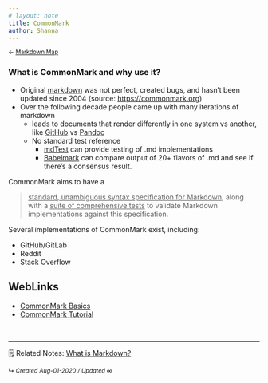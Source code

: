 ```yaml
---
# layout: note
title: CommonMark
author: Shanna
---
```


<small>← [Markdown Map](../zk-public/-markdown)</small>

### What is CommonMark and why use it?

- Original [markdown](../zk-public/-markdown) was not perfect, created bugs, and hasn’t been updated since 2004 (source: https://commonmark.org)
- Over the following decade people came up with many iterations of markdown
	- leads to documents that render differently in one system vs another, like [GitHub](../zk-public/github-flavored-markdown) vs [Pandoc](../zk-public/program-pandoc)
	- No standard test reference
		- [mdTest](../zk-public/program-mdtest) can provide testing of .md implementations
		-  [Babelmark](../zk-public/program-babelmark-for-markdown) can compare output of 20+ flavors of .md and see if there’s a consensus result.

CommonMark aims to have a

> <ins>standard, unambiguous syntax specification for Markdown</ins>, along with a <ins>suite of comprehensive tests</ins> to validate Markdown implementations against this specification.

Several implementations of CommonMark exist, including:
- GitHub/GitLab
- Reddit
- Stack Overflow

## WebLinks
- [CommonMark Basics](https://commonmark.org/help/)
- [CommonMark Tutorial](https://commonmark.org/help/tutorial/)

<br>



---

🗒 Related Notes: [What is Markdown?](../zk-public/what-is-markdown)

<small>↳ <i>Created Aug-01-2020 / Updated ∞ </i></small>